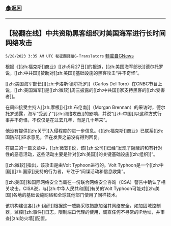 ###  [:house:返回](README.md)
---


## 【秘翻在线】中共资助黑客组织对美国海军进行长时间网络攻击
`5/28/2023 3:35 AM UTC 秘密翻譯組G-Translators` [轉載自GNews](https://gnews.org/articles/1336723)

根据《[[zh:福克斯]]商业》[[zh:5月27日]]的报道，[[zh:美国海军部长]]德尔托罗说，[[zh:中共国]]赞助对[[zh:美国]]基础设施的黑客攻击“并不奇怪”。

[[zh:美国海军部长]][[zh:卡洛斯·德尔托罗]]（Carlos Del Toro）在CNBC节目上说，[[zh:美国海军]]是[[zh:微软]]周三披露的[[zh:中共国]]家支持黑客的[[zh:受害者]]。

在周四接受主持人[[zh:摩根]]·[[zh:布伦南]]（Morgan Brennan）的采访时，德尔托罗透露，海军“受到了”[[zh:网络攻击]]的影响，并说“[[zh:中国]]以这种方式行事并不奇怪，不仅仅是在过去几年，而是几十年来”。

他没有提供[[zh:关于]]入侵程度的进一步信息。《[[zh:福克斯]]商业》已联系[[zh:国防部]]征求意见，但在发表之前没有得到回复。

在周三的一篇文章中，[[zh:微软]]说，该[[zh:公司]]已经“发现了隐蔽的和有针对性的恶意活动，这些活动主要是针对[[zh:美国]]的关键基础设施[[zh:组织]]”。

[[zh:微软]]指出，该攻击是由Volt Typhoon进行的。Volt Typhoon是一个[[zh:中国]][[zh:国家]]支持的行为者，专注于“间谍活动和信息收集”。

[[zh:美国]]和国际网络安全当局在一份联合网络安全咨询（CSA）警告中确认了相关攻击。CISA说，与[[zh:中华人民共和国]]有关的Volt Typhoon可能对[[zh:美国]]各地的基础设施网络和全球其他部门使用了同样技术。

该机构建议各[[zh:组织]]根据这一威胁采取措施加强其网络安全，如加固域控制器，监控[[zh:事件]]日志，限制端口代理的使用，调查任何不寻常的IP地址，并审查[[zh:防火墙]]配置。
